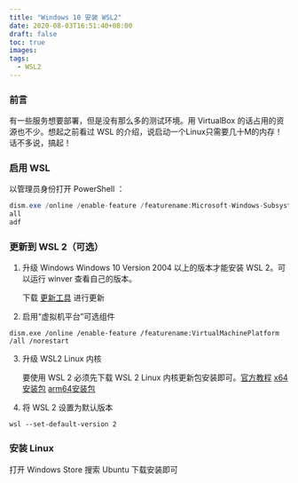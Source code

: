 ```yaml
---
title: "Windows 10 安装 WSL2"
date: 2020-08-03T16:51:40+08:00
draft: false
toc: true
images:
tags: 
  - WSL2
---
```


###   前言

有一些服务想要部署，但是没有那么多的测试环境。用 VirtualBox 的话占用的资源也不少。想起之前看过 WSL 的介绍，说启动一个Linux只需要几十M的内存！话不多说，搞起！

###   启用 WSL

以管理员身份打开 PowerShell ：

``` csharp  {linenos=inline,hl_lines=[2,3]}
dism.exe /online /enable-feature /featurename:Microsoft-Windows-Subsystem-Linux /all /norestart
all
adf

```

###  更新到 WSL 2（可选）

1. 升级 Windows
Windows 10  Version 2004 以上的版本才能安装 WSL 2。可以运行 winver 查看自己的版本。

	下载 [更新工具](https://go.microsoft.com/fwlink/?LinkId=691209) 进行更新

2. 启用“虚拟机平台”可选组件
```
dism.exe /online /enable-feature /featurename:VirtualMachinePlatform /all /norestart
```
3. 升级 WSL2 Linux 内核

   要使用 WSL 2 必须先下载 WSL 2 Linux 内核更新包安装即可。[官方教程](https://docs.microsoft.com/zh-cn/windows/wsl/wsl2-kernel)   [ x64安装包](https://wslstorestorage.blob.core.windows.net/wslblob/wsl_update_x64.msi)  [arm64安装包](https://wslstorestorage.blob.core.windows.net/wslblob/wsl_update_arm64.msi) 

4. 将 WSL 2 设置为默认版本

```
wsl --set-default-version 2	
```
### 安装 Linux
打开 Windows Store 搜索 Ubuntu 下载安装即可